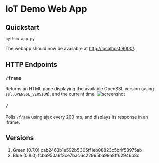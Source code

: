 # IoT Demo Web App

## Quickstart
```bash
python app.py
```

The webapp should now be available at [http://localhost:9000/](http://localhost:9000/).

## HTTP Endpoints

### `/frame`
Returns an HTML page displaying the available OpenSSL version (using `ssl.OPENSSL_VERSION`), and the current time.
![screenshot](https://user-images.githubusercontent.com/168856/94811987-c95fb000-03fe-11eb-9bb6-fe4cd2041b33.png)

### `/`
Polls `/frame` using ajax every 200 ms, and displays its response in an iframe.

## Versions

1. Green (0.7.0) cab2463b1e592b5305ff1eb08823c5b4f58975ab
2. Blue (0.8.0) fcba950a6f3ce7bac6c22965ba99a8ff62946b8c
